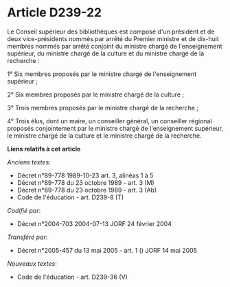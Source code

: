 # Article D239-22

Le Conseil supérieur des bibliothèques est composé d'un président et de deux vice-présidents nommés par arrêté du Premier
ministre et de dix-huit membres nommés par arrêté conjoint du ministre chargé de l'enseignement supérieur, du ministre chargé
de la culture et du ministre chargé de la recherche :

1° Six membres proposés par le ministre chargé de l'enseignement supérieur ;

2° Six membres proposés par le ministre chargé de la culture ;

3° Trois membres proposés par le ministre chargé de la recherche ;

4° Trois élus, dont un maire, un conseiller général, un conseiller régional proposés conjointement par le ministre chargé de
l'enseignement supérieur, le ministre chargé de la culture et le ministre chargé de la recherche.

**Liens relatifs à cet article**

_Anciens textes_:

  - Décret n°89-778 1989-10-23 art. 3, alinéas 1 à 5
  - Décret n°89-778 du 23 octobre 1989 - art. 3 (M)
  - Décret n°89-778 du 23 octobre 1989 - art. 3 (Ab)
  - Code de l'éducation - art. D239-8 (T)

_Codifié par_:

  - Décret n°2004-703 2004-07-13 JORF 24 février 2004

_Transféré par_:

  - Décret n°2005-457 du 13 mai 2005 - art. 1 () JORF 14 mai 2005

_Nouveaux textes_:

  - Code de l'éducation - art. D239-36 (V)
